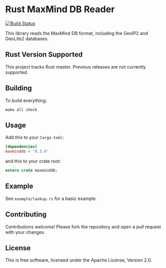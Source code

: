 # Rust MaxMind DB Reader #

[![Build Status](https://travis-ci.org/oschwald/maxminddb-rust.svg?branch=master)](https://travis-ci.org/oschwald/maxminddb-rust)

This library reads the MaxMind DB format, including the GeoIP2 and GeoLite2
databases.

## Rust Version Supported ##

This project tracks Rust master. Previous releases are not currently
supported.

## Building ##

To build everything:

```
make all check
```

## Usage

Add this to your `Cargo.toml`:

```toml
[dependencies]
maxminddb = "0.3.0"
```

and this to your crate root:

```rust
extern crate maxminddb;
```

## Example ##

See `example/lookup.rs` for a basic example.

## Contributing ##

Contributions welcome! Please fork the repository and open a pull request
with your changes.

## License ##

This is free software, licensed under the Apache License, Version 2.0.

